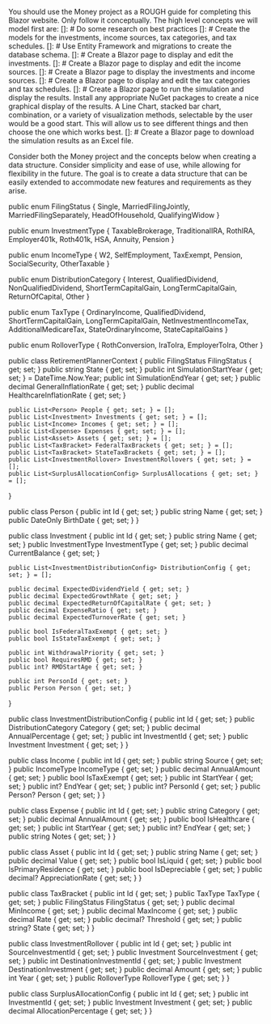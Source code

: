 You should use the Money project as a ROUGH guide for completing this Blazor website.
Only follow it conceptually.
The high level concepts we will model first are:
[]: # Do some research on best practices 
[]: # Create the models for the investments, income sources, tax categories, and tax schedules.
[]: # Use Entity Framework and migrations to create the database schema.
[]: # Create a Blazor page to display and edit the investments.
[]: # Create a Blazor page to display and edit the income sources.
[]: # Create a Blazor page to display the investments and income sources.
[]: # Create a Blazor page to display and edit the tax categories and tax schedules.
[]: # Create a Blazor page to run the simulation and display the results. Install any appropriate NuGet packages to create a nice graphical display of the results.  A Line Chart, stacked bar chart, combination, or a variety of visualization methods, selectable by the user would be a good start. This will allow us to see different things and then choose the one which works best.
[]: # Create a Blazor page to download the simulation results as an Excel file.

Consider both the Money project and the concepts below when creating a data structure.  Consider simplicity and ease of use, while allowing for flexibility in the future.  The goal is to create a data structure that can be easily extended to accommodate new features and requirements as they arise.

public enum FilingStatus
{
    Single,
    MarriedFilingJointly,
    MarriedFilingSeparately,
    HeadOfHousehold,
    QualifyingWidow
}

public enum InvestmentType
{
    TaxableBrokerage,
    TraditionalIRA,
    RothIRA,
    Employer401k,
    Roth401k,
    HSA,
    Annuity,
    Pension
}

public enum IncomeType
{
    W2,
    SelfEmployment,
    TaxExempt,
    Pension,
    SocialSecurity,
    OtherTaxable
}

public enum DistributionCategory
{
    Interest,
    QualifiedDividend,
    NonQualifiedDividend,
    ShortTermCapitalGain,
    LongTermCapitalGain,
    ReturnOfCapital,
    Other
}

public enum TaxType
{
    OrdinaryIncome,
    QualifiedDividend,
    ShortTermCapitalGain,
    LongTermCapitalGain,
    NetInvestmentIncomeTax,
    AdditionalMedicareTax,
    StateOrdinaryIncome,
    StateCapitalGains
}

public enum RolloverType
{
    RothConversion,
    IraToIra,
    EmployerToIra,
    Other
}

public class RetirementPlannerContext
{
    public FilingStatus FilingStatus { get; set; }
    public string State { get; set; }
    public int SimulationStartYear { get; set; } = DateTime.Now.Year;
    public int SimulationEndYear { get; set; }
    public decimal GeneralInflationRate { get; set; }
    public decimal HealthcareInflationRate { get; set; }

    public List<Person> People { get; set; } = [];
    public List<Investment> Investments { get; set; } = [];
    public List<Income> Incomes { get; set; } = [];
    public List<Expense> Expenses { get; set; } = [];
    public List<Asset> Assets { get; set; } = [];
    public List<TaxBracket> FederalTaxBrackets { get; set; } = [];
    public List<TaxBracket> StateTaxBrackets { get; set; } = [];
    public List<InvestmentRollover> InvestmentRollovers { get; set; } = [];
    public List<SurplusAllocationConfig> SurplusAllocations { get; set; } = [];
}

public class Person
{
    public int Id { get; set; }
    public string Name { get; set; }
    public DateOnly BirthDate { get; set; }
}

public class Investment
{
    public int Id { get; set; }
    public string Name { get; set; }
    public InvestmentType InvestmentType { get; set; }
    public decimal CurrentBalance { get; set; }

    public List<InvestmentDistributionConfig> DistributionConfig { get; set; } = [];

    public decimal ExpectedDividendYield { get; set; }
    public decimal ExpectedGrowthRate { get; set; }
    public decimal ExpectedReturnOfCapitalRate { get; set; }
    public decimal ExpenseRatio { get; set; }
    public decimal ExpectedTurnoverRate { get; set; }

    public bool IsFederalTaxExempt { get; set; }
    public bool IsStateTaxExempt { get; set; }

    public int WithdrawalPriority { get; set; }
    public bool RequiresRMD { get; set; }
    public int? RMDStartAge { get; set; }

    public int PersonId { get; set; }
    public Person Person { get; set; }
}

public class InvestmentDistributionConfig
{
    public int Id { get; set; }
    public DistributionCategory Category { get; set; }
    public decimal AnnualPercentage { get; set; }
    public int InvestmentId { get; set; }
    public Investment Investment { get; set; }
}

public class Income
{
    public int Id { get; set; }
    public string Source { get; set; }
    public IncomeType IncomeType { get; set; }
    public decimal AnnualAmount { get; set; }
    public bool IsTaxExempt { get; set; }
    public int StartYear { get; set; }
    public int? EndYear { get; set; }
    public int? PersonId { get; set; }
    public Person? Person { get; set; }
}

public class Expense
{
    public int Id { get; set; }
    public string Category { get; set; }
    public decimal AnnualAmount { get; set; }
    public bool IsHealthcare { get; set; }
    public int StartYear { get; set; }
    public int? EndYear { get; set; }
    public string Notes { get; set; }
}

public class Asset
{
    public int Id { get; set; }
    public string Name { get; set; }
    public decimal Value { get; set; }
    public bool IsLiquid { get; set; }
    public bool IsPrimaryResidence { get; set; }
    public bool IsDepreciable { get; set; }
    public decimal? AppreciationRate { get; set; }
}

public class TaxBracket
{
    public int Id { get; set; }
    public TaxType TaxType { get; set; }
    public FilingStatus FilingStatus { get; set; }
    public decimal MinIncome { get; set; }
    public decimal MaxIncome { get; set; }
    public decimal Rate { get; set; }
    public decimal? Threshold { get; set; }
    public string? State { get; set; }
}

public class InvestmentRollover
{
    public int Id { get; set; }
    public int SourceInvestmentId { get; set; }
    public Investment SourceInvestment { get; set; }
    public int DestinationInvestmentId { get; set; }
    public Investment DestinationInvestment { get; set; }
    public decimal Amount { get; set; }
    public int Year { get; set; }
    public RolloverType RolloverType { get; set; }
}

public class SurplusAllocationConfig
{
    public int Id { get; set; }
    public int InvestmentId { get; set; }
    public Investment Investment { get; set; }
    public decimal AllocationPercentage { get; set; }
}
